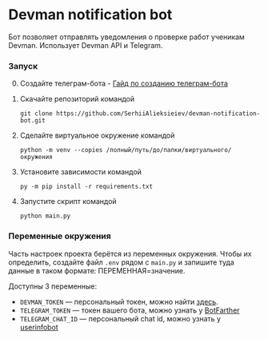 # Devman notification bot

Бот позволяет отправлять уведомления о проверке работ ученикам Devman. Использует Devman API и Telegram.
 
### Запуск
0. Создайте телеграм-бота - [Гайд по созданию телеграм-бота](https://core.telegram.org/bots#3-how-do-i-create-a-bot)
0. Скачайте репозиторий командой
  
	`git clone https://github.com/SerhiiAlieksieiev/devman-notification-bot.git`
0. Сделайте виртуальное окружение командой
 
 	`python -m venv --copies /полный/путь/до/папки/виртуального/окружения `
0. Установите зависимости  командой 

	`py -m pip install -r requirements.txt`

0. Запустите скрипт командой 

	`python main.py`
 
### Переменные окружения
Часть настроек проекта берётся из переменных окружения. Чтобы их определить, создайте файл `.env` рядом  с `main.py` и запишите туда данные в таком формате: ПЕРЕМЕННАЯ=значение.

Доступны 3 переменные:
- `DEVMAN_TOKEN` — персональный токен, можно найти [здесь](https://dvmn.org/api/docs/).
- `TELEGRAM_TOKEN` — токен вашего бота, можно узнать у [BotFarther](https://telegram.me/BotFather)
- `TELEGRAM_CHAT_ID` — персональный chat id, можно узнать у [userinfobot](https://telegram.me/userinfobot)